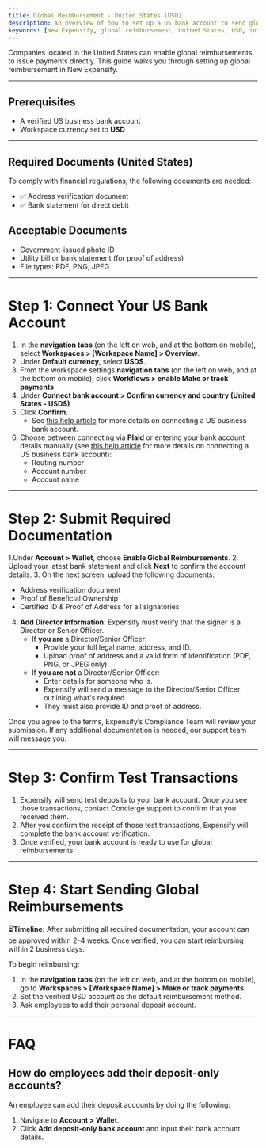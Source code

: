 ```yaml
---
title: Global Reimbursement - United States (USD)
description: An overview of how to set up a US bank account to send global reimbursements.
keywords: [New Expensify, global reimbursement, United States, USD, international payments]
---
```


<div id="new-expensify" markdown="1">

Companies located in the United States can enable global reimbursements to issue payments directly. This guide walks you through setting up global reimbursement in New Expensify.

---

## Prerequisites

* A verified US business bank account
* Workspace currency set to **USD**

---

## Required Documents (United States)

To comply with financial regulations, the following documents are needed:
* ✅ Address verification document
* ✅ Bank statement for direct debit

## Acceptable Documents

* Government-issued photo ID
* Utility bill or bank statement (for proof of address)
* File types: PDF, PNG, JPEG

---

# Step 1: Connect Your US Bank Account

1. In the **navigation tabs** (on the left on web, and at the bottom on mobile), select **Workspaces > [Workspace Name] > Overview**.
2. Under **Default currency**, select **USD$**.
3. From the workspace settings **navigation tabs** (on the left on web, and at the bottom on mobile), click **Workflows > enable Make or track payments**
4. Under **Connect bank account > Confirm currency and country (United States - USD$)**
5. Click **Confirm**.
     - See [this help article](https://help.expensify.com/articles/new-expensify/wallet-and-payments/Connect-a-Business-Bank-Account) for more details on connecting a US business bank account.
6. Choose between connecting via **Plaid** or entering your bank account details manually (see [this help article](https://help.expensify.com/articles/new-expensify/wallet-and-payments/Connect-a-Business-Bank-Account) for more details on connecting a US business bank account):
   * Routing number
   * Account number
   * Account name

---

# Step 2: Submit Required Documentation

1.Under **Account > Wallet**, choose **Enable Global Reimbursements**.
2. Upload your latest bank statement and click **Next** to confirm the account details.
3. On the next screen, upload the following documents:
   * Address verification document
   * Proof of Beneficial Ownership
   * Certified ID & Proof of Address for all signatories
4. **Add Director Information**: Expensify must verify that the signer is a Director or Senior Officer.
   - If **you are** a Director/Senior Officer:
     - Provide your full legal name, address, and ID.
     - Upload proof of address and a valid form of identification (PDF, PNG, or JPEG only).
   - If **you are not** a Director/Senior Officer:
     - Enter details for someone who is.
     - Expensify will send a message to the Director/Senior Officer outlining what's required.
     - They must also provide ID and proof of address.

Once you agree to the terms, Expensify’s Compliance Team will review your submission. If any additional documentation is needed, our support team will message you.

---

# Step 3: Confirm Test Transactions

1. Expensify will send test deposits to your bank account. Once you see those transactions, contact Concierge support to confirm that you received them.
2. After you confirm the receipt of those test transactions, Expensify will complete the bank account verification.
3. Once verified, your bank account is ready to use for global reimbursements.

---

# Step 4: Start Sending Global Reimbursements

⏳**Timeline:** After submitting all required documentation, your account can be approved within 2–4 weeks. Once verified, you can start reimbursing within 2 business days.

To begin reimbursing:

1. In the **navigation tabs** (on the left on web, and at the bottom on mobile), go to **Workspaces > [Workspace Name] > Make or track payments**.
2. Set the verified USD account as the default reimbursement method.
3. Ask employees to add their personal deposit account.

---

# FAQ

## How do employees add their deposit-only accounts?

An employee can add their deposit accounts by doing the following:
1. Navigate to **Account > Wallet**.
2. Click **Add deposit-only bank account** and input their bank account details.

</div>
